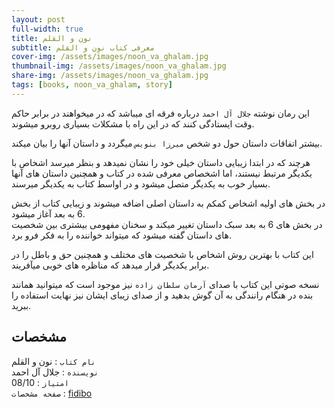 ```yaml
---
layout: post
full-width: true
title: نون و القلم
subtitle: معرفی کتاب نون و القلم
cover-img: /assets/images/noon_va_ghalam.jpg
thumbnail-img: /assets/images/noon_va_ghalam.jpg
share-img: /assets/images/noon_va_ghalam.jpg
tags: [books, noon_va_ghalam, story]
---
```


این رمان نوشته `جلال آل احمد` درباره فرقه ای میباشد که در میخواهند در برابر حاکم وقت ایستادگی کنند که در این راه با مشکلات بسیاری روبرو میشوند.  

بیشتر اتفاقات داستان حول دو شخص `میرزا بنویس` میگردد و داستان آنها را بیان میکند.  

هرچند که در ابتدا زیبایی داستان خیلی خود را نشان نمیدهد و بنظر میرسد اشخاص با یکدیگر مرتبط نیستند، اما اشخصاص معرفی شده در کتاب و همچنین داستان های آنها بسیار خوب به یکدیگر متصل میشود و در اواسط کتاب به یکدیگر میرسند.  

در بخش های اولیه اشخاص کمکم به داستان اصلی اضافه میشوند و زیبایی کتاب از بخش 6 به بعد آغاز میشود.  
در بخش های 6 به بعد سبک داستان تغییر میکند و سخنان مفهومی بیشتری بین شخصیت های داستان گفته میشود که میتواند خواننده را به فکر فرو برد.  

این کتاب با بهترین روش اشخاص با شخصیت های مختلف و همچنین حق و باطل را در برابر یکدیگر قرار میدهد که مناظره های خوبی میآفریند.  

نسخه صوتی این کتاب با صدای `آرمان سلطان زاده` نیز موجود است که میتوانید همانند بنده در هنگام رانندگی به آن گوش بدهید و از صدای زیبای ایشان نیز نهایت استفاده را ببرید.  

## مشخصات

`نام کتاب` : نون و القلم   
`نویسنده` : جلال آل احمد  
`امتیاز` : 08/10  
`صفحه مشخصات` : [fidibo](https://fidibo.com/book/85710-%DA%A9%D8%AA%D8%A7%D8%A8-%D8%B5%D9%88%D8%AA%DB%8C-%D9%86%D9%88%D9%86-%D8%A7%D9%84%D9%82%D9%84%D9%85)  